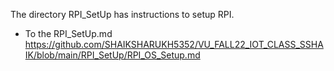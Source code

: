 The directory RPI_SetUp has instructions to setup RPI.
- To the RPI_SetUp.md
https://github.com/SHAIKSHARUKH5352/VU_FALL22_IOT_CLASS_SSHAIK/blob/main/RPI_SetUp/RPI_OS_Setup.md

